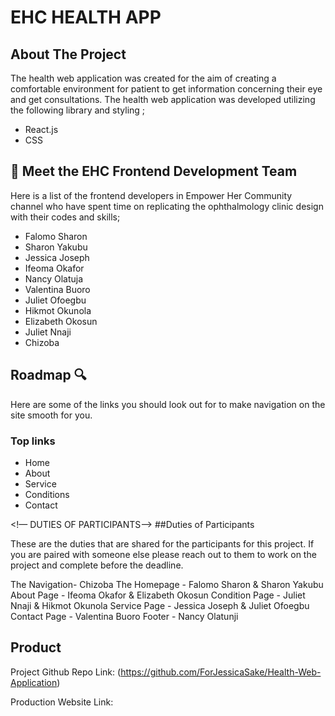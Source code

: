 # EHC HEALTH APP

<!-- ABOUT THE PROJECT -->

## About The Project 

The health web application was created for the aim of creating a comfortable environment for patient to get information concerning their eye and get consultations. The health web application was developed utilizing the following library and styling ;

- React.js
- CSS



<!-- THE FRONTEND TEAM -->

## 👋  Meet the EHC Frontend Development Team 

Here is a list of the frontend developers in Empower Her Community channel who have spent time on replicating the ophthalmology clinic design with their codes and skills;

- Falomo Sharon
- Sharon Yakubu
- Jessica Joseph
- Ifeoma Okafor
- Nancy Olatuja
- Valentina Buoro
- Juliet Ofoegbu
- Hikmot Okunola 
- Elizabeth Okosun
- Juliet Nnaji 
- Chizoba 



<!-- ROADMAP -->

## Roadmap 🔍
Here are some of the links you should look out for to make navigation on the site smooth for you. 
### Top links

- Home
- About 
- Service
- Conditions
- Contact

<!— DUTIES OF PARTICIPANTS—>
##Duties of Participants 

These are the duties that are shared for the participants for this project. If you are paired with someone else please reach out to them to work on the project and complete before the deadline.

The Navigation- Chizoba 
The Homepage - Falomo Sharon & Sharon Yakubu
About Page - Ifeoma Okafor & Elizabeth Okosun 
Condition Page - Juliet Nnaji & Hikmot Okunola 
Service Page - Jessica Joseph & Juliet Ofoegbu
Contact Page - Valentina Buoro
Footer - Nancy Olatunji




<!-- THE PRODUCT LINK -->

## Product 

Project Github Repo Link: (https://github.com/ForJessicaSake/Health-Web-Application)

Production Website Link:
